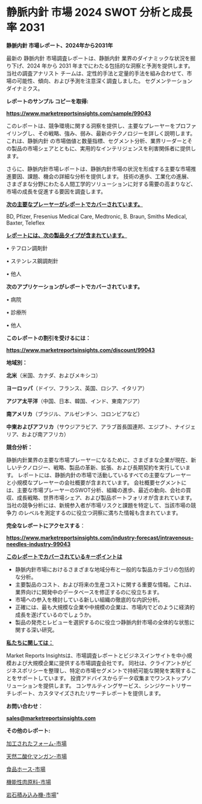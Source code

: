# 静脈内針 市場 2024 SWOT 分析と成長率 2031

<strong>静脈内針 市場レポート、2024年から2031年</strong>

最新の 静脈内針 市場調査レポートは、静脈内針 業界のダイナミックな状況を掘り下げ、2024 年から 2031 年までにわたる包括的な洞察と予測を提供します。当社の調査アナリスト チームは、定性的手法と定量的手法を組み合わせて、市場の可能性、傾向、および予測を注意深く調査しました。 セグメンテーションダイナミクス。



<strong>レポートのサンプル コピーを取得:</strong> <a href=https://www.marketreportsinsights.com/sample/99043>

<strong><u>https://www.marketreportsinsights.com/sample/99043</u></strong></a>

このレポートは、競争環境に関する洞察を提供し、主要なプレーヤーをプロファイリングし、その戦略、強み、弱み、最新のテクノロジーを詳しく説明します。 これは、静脈内針 の市場価値と数量指標、セグメント分析、業界リーダーとその製品の市場シェアとともに、実用的なインテリジェンスを利害関係者に提供します。

さらに、静脈内針市場レポートは、静脈内針市場の状況を形成する主要な市場推進要因、課題、機会の詳細な分析を提供します。 技術の進歩、工業化の進展、さまざまな分野にわたる人間工学的ソリューションに対する需要の高まりなど、市場の成長を促進する要因を調査します。



<strong><u>次の主要なプレーヤーがレポートでカバーされています。</u></strong>

BD, Pfizer, Fresenius Medical Care, Medtronic, B. Braun, Smiths Medical, Baxter, Teleflex



<strong><u><b>レポートには、次の製品タイプが含まれています。</b></u></strong>

• テフロン調剤針

• ステンレス鋼調剤針

• 他人



<strong><b>次のアプリケーションがレポートでカバーされています。</b></strong>

• 病院

• 診療所

• 他人



<strong><b>このレポートの割引を受けるには：</b></strong><a href=https://www.marketreportsinsights.com/discount/99043>

<strong><u>https://www.marketreportsinsights.com/discount/99043</u></strong></a>



<strong>地域別：</strong>



<strong>北米</strong>（米国、カナダ、およびメキシコ）



<strong>ヨーロッパ</strong>（ドイツ、フランス、英国、ロシア、イタリア）



<strong>アジア太平洋</strong>（中国、日本、韓国、インド、東南アジア）



<strong>南アメリカ</strong>（ブラジル、アルゼンチン、コロンビアなど）



<strong>中東およびアフリカ</strong>（サウジアラビア、アラブ首長国連邦、エジプト、ナイジェリア、および南アフリカ）



<strong>競合分析：</strong>

静脈内針業界の主要な市場プレーヤーになるために、さまざまな企業が現在、新しいテクノロジー、戦略、製品の革新、拡張、および長期契約を実行しています。 レポートには、静脈内針の市場で活動しているすべての主要なプレーヤーと小規模なプレーヤーの会社概要が含まれています。 会社概要セグメントには、主要な市場プレーヤーのSWOT分析、組織の進歩、最近の動向、会社の買収、成長戦略、世界市場シェア、および製品ポートフォリオが含まれています。 当社の競争分析には、新規参入者が市場リスクと課題を特定して、当該市場の競争力 のレベルを測定するのに役立つ洞察に満ちた情報も含まれています。



<strong>完全なレポートにアクセスする</strong>：

<a href=https://www.marketreportsinsights.com/industry-forecast/intravenous-needles-industry-99043>

<strong><u>https://www.marketreportsinsights.com/industry-forecast/intravenous-needles-industry-99043</u></strong></a>



<strong><u><b>このレポートでカバーされているキーポイントは</b></u></strong>
<ul>
  <li>静脈内針市場におけるさまざまな地域分布と一般的な製品カテゴリの包括的な分析。</li>
  <li>主要製品のコスト、および将来の生産コストに関する重要な情報。これは、業界向けに開発中のデータベースを修正するのに役立ちます。</li>
  <li>市場への参入を検討している新しい組織の徹底的な内訳分析。</li>
  <li>正確には、最も大規模な企業や中規模の企業は、市場内でどのように経済的成長を遂げているのでしょうか。</li>
  <li>製品の発売とレビューを選択するのに役立つ静脈内針市場の全体的な状態に関する深い研究。</li>
</ul>


<strong><u><b>私たちに関しては：</b></u></strong>

Market Reports Insightsは、市場調査レポートとビジネスインサイトを中小規模および大規模企業に提供する市場調査会社です。 同社は、クライアントがビジネスポリシーを整理し、特定の市場セグメントで持続可能な開発を実現することをサポートしています。 投資アドバイスからデータ収集までワンストップソリューションを提供します。 コンサルティングサービス、シンジケートリサーチレポート、カスタマイズされたリサーチレポートを提供します。



<strong><b>お問い合わせ</b></strong>：

<a href=mailto:sales@marketreportsinsights.com>

<strong><u>sales@marketreportsinsights.com</u></strong></a>



<strong>その他のレポート:</strong>

<a href=https://www.linkedin.com/pulse/加工されたフォーム-市場-2023-総合分析と事業成長戦略-2030-analytics-achievers-24-analysis-mjaaf/>加工されたフォーム-市場</a>

<a href=https://www.linkedin.com/pulse/天然二酸化マンガン-市場-2023-競争分析と事業成長-2030-data-dive-discoveries-24-analysis-4phpf/>天然二酸化マンガン-市場</a>

<a href=https://www.linkedin.com/pulse/食品ホース-市場-2023-推進要因と成長機会-2030-consumer-connection-collective-360-lrd4f/>食品ホース-市場</a>

<a href=https://www.linkedin.com/pulse/機能性肉原料-市場-2023-総利益と主要ベンダー-2030-pr-news-hub-cwn4f/>機能性肉原料-市場</a>

<a href=https://www.linkedin.com/pulse/岩石積み込み機-市場-2023-最新の-cagr-および成長分析-2030-pr-news-hub-ilyaf/>岩石積み込み機-市場</a>"
